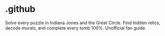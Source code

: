 # .github
Solve every puzzle in Indiana Jones and the Great Circle. Find hidden relics, decode murals, and complete every tomb 100%. Unofficial fan guide.
